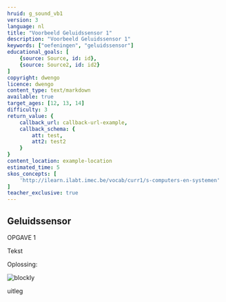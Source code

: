 ```yaml
---
hruid: g_sound_vb1
version: 3
language: nl
title: "Voorbeeld Geluidssensor 1"
description: "Voorbeeld Geluidssensor 1"
keywords: ["oefeningen", "geluidssensor"]
educational_goals: [
    {source: Source, id: id}, 
    {source: Source2, id: id2}
]
copyright: dwengo
licence: dwengo
content_type: text/markdown
available: true
target_ages: [12, 13, 14]
difficulty: 3
return_value: {
    callback_url: callback-url-example,
    callback_schema: {
        att: test,
        att2: test2
    }
}
content_location: example-location
estimated_time: 5
skos_concepts: [
    'http://ilearn.ilabt.imec.be/vocab/curr1/s-computers-en-systemen'
]
teacher_exclusive: true
---
```

## Geluidssensor

OPGAVE 1

Tekst

Oplossing:  

![blockly](@learning-object/matrix_m1/nl/3)

<div class="alert alert-box alert-success">
uitleg
</div>